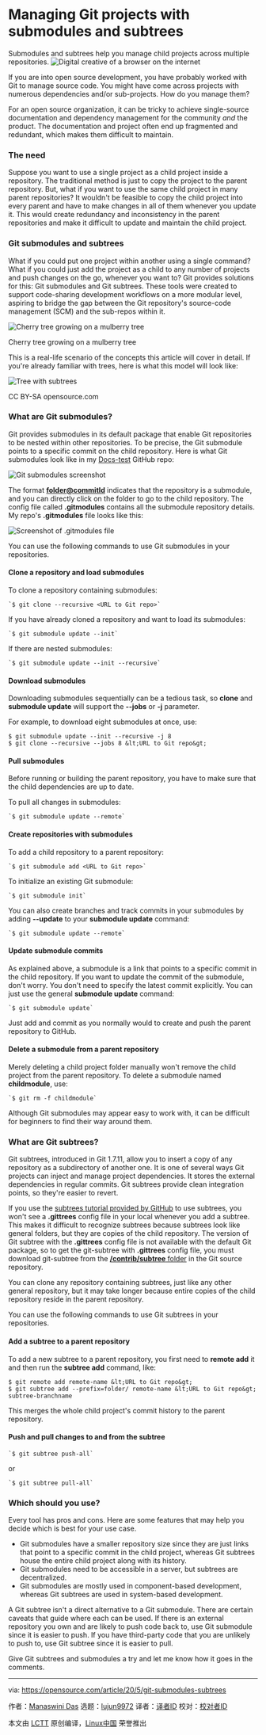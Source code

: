 [#]: collector: (lujun9972)
[#]: translator: ( )
[#]: reviewer: ( )
[#]: publisher: ( )
[#]: url: ( )
[#]: subject: (Managing Git projects with submodules and subtrees)
[#]: via: (https://opensource.com/article/20/5/git-submodules-subtrees)
[#]: author: (Manaswini Das https://opensource.com/users/manaswinidas)

Managing Git projects with submodules and subtrees
======
Submodules and subtrees help you manage child projects across multiple
repositories.
![Digital creative of a browser on the internet][1]

If you are into open source development, you have probably worked with Git to manage source code. You might have come across projects with numerous dependencies and/or sub-projects. How do you manage them?

For an open source organization, it can be tricky to achieve single-source documentation and dependency management for the community _and_ the product. The documentation and project often end up fragmented and redundant, which makes them difficult to maintain.

### The need

Suppose you want to use a single project as a child project inside a repository. The traditional method is just to copy the project to the parent repository. But, what if you want to use the same child project in many parent repositories? It wouldn't be feasible to copy the child project into every parent and have to make changes in all of them whenever you update it. This would create redundancy and inconsistency in the parent repositories and make it difficult to update and maintain the child project.

### Git submodules and subtrees

What if you could put one project within another using a single command? What if you could just add the project as a child to any number of projects and push changes on the go, whenever you want to? Git provides solutions for this: Git submodules and Git subtrees. These tools were created to support code-sharing development workflows on a more modular level, aspiring to bridge the gap between the Git repository's source-code management (SCM) and the sub-repos within it.

![Cherry tree growing on a mulberry tree][2]

Cherry tree growing on a mulberry tree

This is a real-life scenario of the concepts this article will cover in detail. If you're already familiar with trees, here is what this model will look like:

![Tree with subtrees][3]

CC BY-SA opensource.com

### What are Git submodules?

Git provides submodules in its default package that enable Git repositories to be nested within other repositories. To be precise, the Git submodule points to a specific commit on the child repository. Here is what Git submodules look like in my [Docs-test][4] GitHub repo:

![Git submodules screenshot][5]

The format **[folder@commitId][6]** indicates that the repository is a submodule, and you can directly click on the folder to go to the child repository. The config file called **.gitmodules** contains all the submodule repository details. My repo's **.gitmodules** file looks like this:

![Screenshot of .gitmodules file][7]

You can use the following commands to use Git submodules in your repositories.

#### Clone a repository and load submodules

To clone a repository containing submodules:


```
`$ git clone --recursive <URL to Git repo>`
```

If you have already cloned a repository and want to load its submodules:


```
`$ git submodule update --init`
```

If there are nested submodules:


```
`$ git submodule update --init --recursive`
```

#### Download submodules

Downloading submodules sequentially can be a tedious task, so **clone** and **submodule update** will support the **\--jobs** or **-j** parameter.

For example, to download eight submodules at once, use:


```
$ git submodule update --init --recursive -j 8
$ git clone --recursive --jobs 8 &lt;URL to Git repo&gt;
```

#### Pull submodules

Before running or building the parent repository, you have to make sure that the child dependencies are up to date.

To pull all changes in submodules:


```
`$ git submodule update --remote`
```

#### Create repositories with submodules

To add a child repository to a parent repository:


```
`$ git submodule add <URL to Git repo>`
```

To initialize an existing Git submodule:


```
`$ git submodule init`
```

You can also create branches and track commits in your submodules by adding **\--update** to your **submodule update** command:


```
`$ git submodule update --remote`
```

#### Update submodule commits

As explained above, a submodule is a link that points to a specific commit in the child repository. If you want to update the commit of the submodule, don't worry. You don't need to specify the latest commit explicitly. You can just use the general **submodule update** command:


```
`$ git submodule update`
```

Just add and commit as you normally would to create and push the parent repository to GitHub.

#### Delete a submodule from a parent repository

Merely deleting a child project folder manually won't remove the child project from the parent repository. To delete a submodule named **childmodule**, use:


```
`$ git rm -f childmodule`
```

Although Git submodules may appear easy to work with, it can be difficult for beginners to find their way around them.

### What are Git subtrees?

Git subtrees, introduced in Git 1.7.11, allow you to insert a copy of any repository as a subdirectory of another one. It is one of several ways Git projects can inject and manage project dependencies. It stores the external dependencies in regular commits. Git subtrees provide clean integration points, so they're easier to revert.

If you use the [subtrees tutorial provided by GitHub][8] to use subtrees, you won't see a **.gittrees** config file in your local whenever you add a subtree. This makes it difficult to recognize subtrees because subtrees look like general folders, but they are copies of the child repository. The version of Git subtree with the **.gittrees** config file is not available with the default Git package, so to get the git-subtree with **.gittrees** config file, you must download git-subtree from the [**/contrib/subtree** folder][9] in the Git source repository.

You can clone any repository containing subtrees, just like any other general repository, but it may take longer because entire copies of the child repository reside in the parent repository.

You can use the following commands to use Git subtrees in your repositories.

#### Add a subtree to a parent repository

To add a new subtree to a parent repository, you first need to **remote add** it and then run the **subtree add** command, like:


```
$ git remote add remote-name &lt;URL to Git repo&gt;
$ git subtree add --prefix=folder/ remote-name &lt;URL to Git repo&gt; subtree-branchname
```

This merges the whole child project's commit history to the parent repository.

#### Push and pull changes to and from the subtree


```
`$ git subtree push-all`
```

or


```
`$ git subtree pull-all`
```

### Which should you use?

Every tool has pros and cons. Here are some features that may help you decide which is best for your use case.

  * Git submodules have a smaller repository size since they are just links that point to a specific commit in the child project, whereas Git subtrees house the entire child project along with its history.
  * Git submodules need to be accessible in a server, but subtrees are decentralized.
  * Git submodules are mostly used in component-based development, whereas Git subtrees are used in system-based development.



A Git subtree isn't a direct alternative to a Git submodule. There are certain caveats that guide where each can be used. If there is an external repository you own and are likely to push code back to, use Git submodule since it is easier to push. If you have third-party code that you are unlikely to push to, use Git subtree since it is easier to pull.

Give Git subtrees and submodules a try and let me know how it goes in the comments.

--------------------------------------------------------------------------------

via: https://opensource.com/article/20/5/git-submodules-subtrees

作者：[Manaswini Das][a]
选题：[lujun9972][b]
译者：[译者ID](https://github.com/译者ID)
校对：[校对者ID](https://github.com/校对者ID)

本文由 [LCTT](https://github.com/LCTT/TranslateProject) 原创编译，[Linux中国](https://linux.cn/) 荣誉推出

[a]: https://opensource.com/users/manaswinidas
[b]: https://github.com/lujun9972
[1]: https://opensource.com/sites/default/files/styles/image-full-size/public/lead-images/browser_web_internet_website.png?itok=g5B_Bw62 (Digital creative of a browser on the internet)
[2]: https://opensource.com/sites/default/files/uploads/640px-bialbero_di_casorzo.jpg (Cherry tree growing on a mulberry tree)
[3]: https://opensource.com/sites/default/files/subtree_0.png (Tree with subtrees)
[4]: https://github.com/manaswinidas/Docs-test/
[5]: https://opensource.com/sites/default/files/uploads/git-submodules_github.png (Git submodules screenshot)
[6]: mailto:folder@commitId
[7]: https://opensource.com/sites/default/files/uploads/gitmodules.png (Screenshot of .gitmodules file)
[8]: https://help.github.com/en/github/using-git/about-git-subtree-merges
[9]: https://github.com/git/git/tree/master/contrib/subtree

